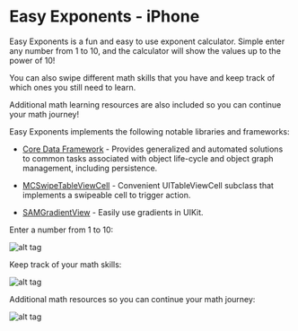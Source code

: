 Easy Exponents - iPhone
==========
Easy Exponents is a fun and easy to use exponent calculator. Simple enter any number from 1 to 10, and the calculator will show the values up to the power of 10! 

You can also swipe different math skills that you have and keep track of which ones you still need to learn. 

Additional math learning resources are also included so you can continue your math journey!

Easy Exponents implements the following notable libraries and frameworks:

- [Core Data Framework](https://developer.apple.com/library/ios/documentation/Cocoa/Conceptual/CoreData/cdProgrammingGuide.html#//apple_ref/doc/uid/TP30001200-SW1) - Provides generalized and automated solutions to common tasks associated with object life-cycle and object graph management, including persistence.

- [MCSwipeTableViewCell](https://github.com/alikaragoz/MCSwipeTableViewCell) - Convenient UITableViewCell subclass that implements a swipeable cell to trigger action.

- [SAMGradientView](https://github.com/soffes/SAMGradientView) - Easily use gradients in UIKit.


Enter a number from 1 to 10:

![alt tag](http://a5.mzstatic.com/us/r30/Purple3/v4/7d/85/2e/7d852ebf-a3ea-094a-1f99-d2a4d0fae39b/screen568x568.jpeg)

Keep track of your math skills:

![alt tag](http://a5.mzstatic.com/us/r30/Purple4/v4/ce/7d/6d/ce7d6d45-efc9-0a81-37d6-5628e7d14617/screen568x568.jpeg)

Additional math resources so you can continue your math journey:

![alt tag](http://a2.mzstatic.com/us/r30/Purple1/v4/2d/ad/ca/2dadcad2-12c4-7266-16b0-4bc271d0fa9a/screen568x568.jpeg)
